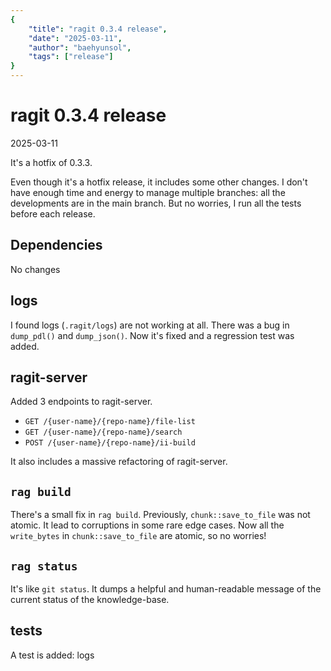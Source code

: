 ```yaml
---
{
    "title": "ragit 0.3.4 release",
    "date": "2025-03-11",
    "author": "baehyunsol",
    "tags": ["release"]
}
---
```


# ragit 0.3.4 release

2025-03-11

It's a hotfix of 0.3.3.

Even though it's a hotfix release, it includes some other changes. I don't have enough time and energy to manage multiple branches: all the developments are in the main branch. But no worries, I run all the tests before each release.

## Dependencies

No changes

## logs

I found logs (`.ragit/logs`) are not working at all. There was a bug in `dump_pdl()` and `dump_json()`. Now it's fixed and a regression test was added.

## ragit-server

Added 3 endpoints to ragit-server.

- `GET /{user-name}/{repo-name}/file-list`
- `GET /{user-name}/{repo-name}/search`
- `POST /{user-name}/{repo-name}/ii-build`

It also includes a massive refactoring of ragit-server.

## `rag build`

There's a small fix in `rag build`. Previously, `chunk::save_to_file` was not atomic. It lead to corruptions in some rare edge cases. Now all the `write_bytes` in `chunk::save_to_file` are atomic, so no worries!

## `rag status`

It's like `git status`. It dumps a helpful and human-readable message of the current status of the knowledge-base.

## tests

A test is added: logs
